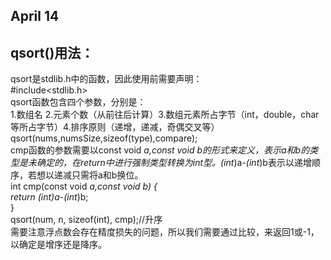 ## April 14
## qsort()用法：
qsort是stdlib.h中的函数，因此使用前需要声明：  
#include<stdlib.h>  
qsort函数包含四个参数，分别是：  
1.数组名  2.元素个数（从前往后计算）3.数组元素所占字节（int，double，char等所占字节）4.排序原则（递增，递减，奇偶交叉等）  
qsort(nums,numsSize,sizeof(type),compare);  
cmp函数的参数需要以const void *a,const void *b的形式来定义，表示a和b的类型是未确定的，在return中进行强制类型转换为int型。*(int*)a-*(int*)b表示以递增顺序，若想以递减只需将a和b换位。  
int cmp(const void *a,const void *b) {  
	return *(int*)a-*(int*)b;  
}  
qsort(num, n, sizeof(int), cmp);//升序  
需要注意浮点数会存在精度损失的问题，所以我们需要通过比较，来返回1或-1，以确定是增序还是降序。  
